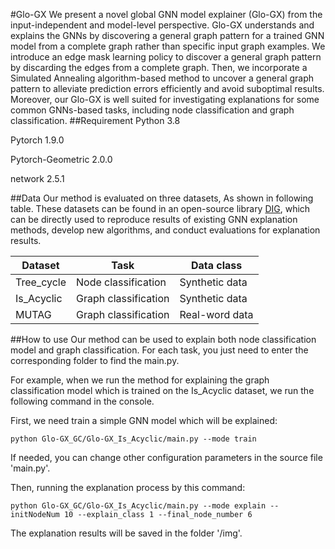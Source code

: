 #Glo-GX
We present a novel global GNN model explainer (Glo-GX) from the input-independent and model-level perspective. Glo-GX understands and explains the GNNs by discovering a general graph pattern for a trained GNN model from a complete graph rather than specific input graph examples. We introduce an edge mask learning policy to discover a general graph pattern by discarding the edges from a complete graph. Then, we incorporate a Simulated Annealing algorithm-based method to uncover a general graph pattern to alleviate prediction errors efficiently and avoid suboptimal results. Moreover, our Glo-GX is well suited for investigating explanations for some common GNNs-based tasks, including node classification and graph classification.
##Requirement
Python 3.8

Pytorch 1.9.0

Pytorch-Geometric 2.0.0

network 2.5.1

##Data
Our method is evaluated on three datasets, As shown in following table. These datasets can be found in an open-source library [DIG](https://github.com/divelab/DIG/tree/main/dig/xgraph/datasets), which can be directly used to reproduce results of existing GNN explanation methods, develop new algorithms, and conduct evaluations for explanation results.


| Dataset    | Task                  | Data class     |
|------------|-----------------------|----------------|
| Tree_cycle | Node classification   | Synthetic data |
| Is_Acyclic | Graph classification  | Synthetic data |
| MUTAG      | Graph classification  | Real-word data |


##How to use
Our method can be used to explain both node classification model and graph classification. For each task, you just need to enter the corresponding folder to find the main.py.

For example, when we run the method for explaining the graph classification model which is trained on the Is_Acyclic dataset, we run the following command in the console.

First, we need train a simple GNN model which will be explained:
```
python Glo-GX_GC/Glo-GX_Is_Acyclic/main.py --mode train
```
If needed, you can change other configuration parameters in the source file 'main.py'.

Then, running the explanation process by this command:

```
python Glo-GX_GC/Glo-GX_Is_Acyclic/main.py --mode explain --initNodeNum 10 --explain_class 1 --final_node_number 6
```

The explanation results will be saved in the folder '/img'.  


